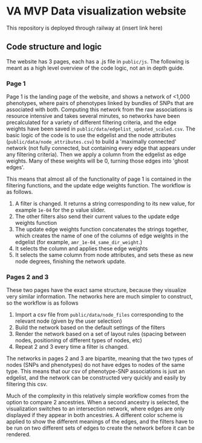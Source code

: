 # VA MVP Data visualization website
This repository is deployed through railway at (insert link here)
## Code structure and logic
The website has 3 pages, each has a .js file in ```public/js```. The following is meant as a high level overview of the code logic, not an in depth guide. 
### Page 1
Page 1 is the landing page of the website, and shows a network of <1,000 phenotypes, where pairs of phenotypes linked by bundles of SNPs that are associated with both. Computing this network from the raw associations is resource intensive and takes several minutes, so networks have been precalculated for a variety of different filtering criteria, and the edge weights have been saved in ```public/data/edgelist_updated_scaled.csv```. 
The basic logic of the code is to use the edgelist and the node attributes (```public/data/node_attributes.csv```) to build a 'maximally connected' network (not fully connected, but containing every edge that appears under any filtering criteria). Then we apply a column from the edgelist as edge weights. Many of these weights will be 0, turning those edges into 'ghost edges'. 

This means that almost all of the functionality of page 1 is contained in the filtering functions, and the update edge weights function. The workflow is as follows.
1. A filter is changed. It returns a string corresponding to its new value, for example ```1e-04``` for the p value slider. 
2. The other filters also send their current values to the update edge weights function
3. The update edge weights function concatenates the strings together, which creates the name of one of the columns of edge weights in the edgelist (for example, ```amr_1e-04_same_dir_weight```.)
3. It selects the column and applies these edge weights
4. It selects the same column from node attributes, and sets these as new node degrees, finishing the network update.
### Pages 2 and 3
These two pages have the exact same structure, because they visualize very similar information. The networks here are much simpler to construct, so the workflow is as follows
1. Import a csv file from ```public/data/node_files``` corresponding to the relevant node (given by the user selection)
2. Build the network based on the default settings of the filters
3. Render the network based on a set of layout rules (spacing between nodes, positioning of different types of nodes, etc)
4. Repeat 2 and 3 every time a filter is changed. 

The networks in pages 2 and 3 are bipartite, meaning that the two types of nodes (SNPs and phenotypes) do not have edges to nodes of the same type. This means that our csv of phenotype-SNP associations is just an edgelist, and the network can be constructed very quickly and easily by filtering this csv. 

Much of the complexity in this relatively simple workflow comes from the option to compare 2 ancestries. When a second ancestry is selected, the visualization switches to an intersection network, where edges are only displayed if they appear in both ancestries. A different color scheme is applied to show the different meanings of the edges, and the filters have to be run on two different sets of edges to create the network before it can be rendered. 
